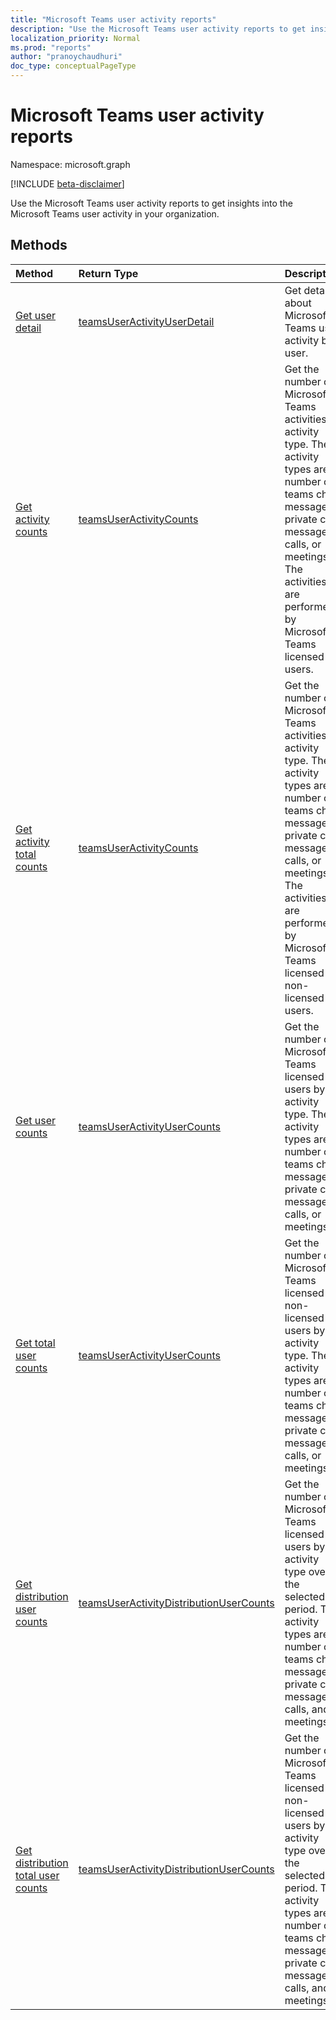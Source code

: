```yaml
---
title: "Microsoft Teams user activity reports"
description: "Use the Microsoft Teams user activity reports to get insights into the Microsoft Teams user activity in your organization."
localization_priority: Normal
ms.prod: "reports"
author: "pranoychaudhuri"
doc_type: conceptualPageType
---
```


# Microsoft Teams user activity reports

Namespace: microsoft.graph

[!INCLUDE [beta-disclaimer](../../includes/beta-disclaimer.md)]

Use the Microsoft Teams user activity reports to get insights into the Microsoft Teams user activity in your organization.

## Methods

| Method                                                       | Return Type                                                  | Description                                                  |
| :----------------------------------------------------------- | :----------------------------------------------------------- | :----------------------------------------------------------- |
| [Get user detail](../api/reportroot-getteamsuseractivityuserdetail.md) | [teamsUserActivityUserDetail](../resources/teamsuseractivityuserdetail.md) | Get details about Microsoft Teams user activity by user.     |
| [Get activity counts](../api/reportroot-getteamsuseractivitycounts.md) | [teamsUserActivityCounts](../resources/teamsuseractivitycounts.md) | Get the number of Microsoft Teams activities by activity type. The activity types are number of teams chat messages, private chat messages, calls, or meetings. The activities are performed by Microsoft Teams licensed users. |
| [Get activity total counts](../api/reportroot-getteamsuseractivitytotalcounts.md) | [teamsUserActivityCounts](../resources/teamsuseractivitycounts.md) | Get the number of Microsoft Teams activities by activity type. The activity types are number of teams chat messages, private chat messages, calls, or meetings. The activities are performed by Microsoft Teams licensed or non-licensed users. |
| [Get user counts](../api/reportroot-getteamsuseractivityusercounts.md) | [teamsUserActivityUserCounts](../resources/teamsuseractivityusercounts.md) | Get the number of Microsoft Teams licensed users by activity type. The activity types are number of teams chat messages, private chat messages, calls, or meetings. |
| [Get total user counts](../api/reportroot-getteamsuseractivitytotalusercounts.md) | [teamsUserActivityUserCounts](../resources/teamsuseractivityusercounts.md) | Get the number of Microsoft Teams licensed or non-licensed users by activity type. The activity types are number of teams chat messages, private chat messages, calls, or meetings. |
| [Get distribution user counts](../api/reportroot-getteamsuseractivitydistributionusercounts.md) | [teamsUserActivityDistributionUserCounts](../resources/teamsuseractivitydistributionusercounts.md) | Get the number of Microsoft Teams licensed users by activity type over the selected period. The activity types are number of teams chat messages, private chat messages, calls, and meetings. |
| [Get distribution total user counts](../api/reportroot-getteamsuseractivitydistributiontotalusercounts.md) | [teamsUserActivityDistributionUserCounts](../resources/teamsuseractivitydistributionusercounts.md) | Get the number of Microsoft Teams licensed or non-licensed users by activity type over the selected period. The activity types are number of teams chat messages, private chat messages, calls, and meetings. |


